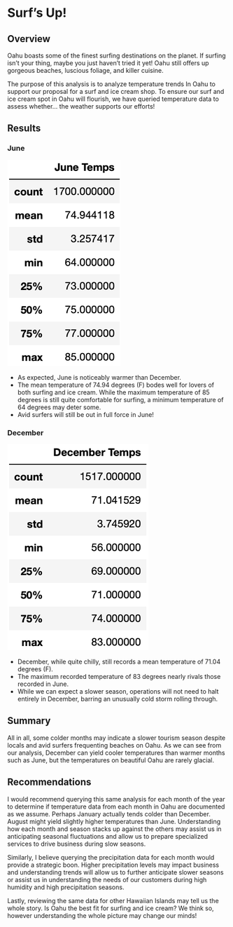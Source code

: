 # Surf’s Up!

## Overview
Oahu boasts some of the finest surfing destinations on the planet. If surfing isn’t your thing, maybe you just haven’t tried it yet! Oahu still offers up gorgeous beaches, luscious foliage, and killer cuisine.

The purpose of this analysis is to analyze temperature trends In Oahu to support our proposal for a surf and ice cream shop. To ensure our surf and ice cream spot in Oahu will flourish, we have queried temperature data to assess whether… the weather supports our efforts!

## Results
### June

![Figure 1](Resources/june_temps.png)

 - As expected, June is noticeably warmer than December. 
 - The mean temperature of 74.94 degrees (F) bodes well for lovers of both surfing and ice cream. While the maximum temperature of 85 degrees is still quite comfortable for surfing, a minimum temperature of 64 degrees may deter some. 
 - Avid surfers will still be out in full force in June!

### December

![Figure 2](Resources/december_temps.png)

 - December, while quite chilly, still records a mean temperature of 71.04 degrees (F). 
 - The maximum recorded temperature of 83 degrees nearly rivals those recorded in June. 
 - While we can expect a slower season, operations will not need to halt entirely in December, barring an unusually cold storm rolling through.

## Summary
All in all, some colder months may indicate a slower tourism season despite locals and avid surfers frequenting beaches on Oahu. As we can see from our analysis, December can yield cooler temperatures than warmer months such as June, but the temperatures on beautiful Oahu are rarely glacial.

## Recommendations
I would recommend querying this same analysis for each month of the year to determine if temperature data from each month in Oahu are documented as we assume. Perhaps January actually tends colder than December. August might yield slightly higher temperatures than June. Understanding how each month and season stacks up against the others may assist us in anticipating seasonal fluctuations and allow us to prepare specialized services to drive business during slow seasons.

Similarly, I believe querying the precipitation data for each month would provide a strategic boon. Higher precipitation levels may impact business and understanding trends will allow us to further anticipate slower seasons or assist us in understanding the needs of our customers during high humidity and high precipitation seasons. 

Lastly, reviewing the same data for other Hawaiian Islands may tell us the whole story. Is Oahu the best fit for surfing and ice cream? We think so, however understanding the whole picture may change our minds!
